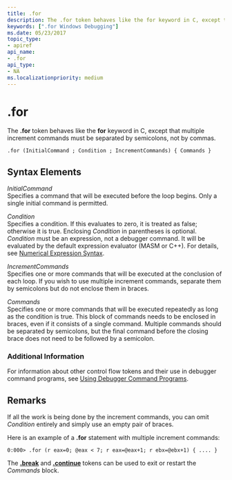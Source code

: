 ```yaml
---
title: .for
description: The .for token behaves like the for keyword in C, except that multiple increment commands must be separated by semicolons, not by commas.
keywords: [".for Windows Debugging"]
ms.date: 05/23/2017
topic_type:
- apiref
api_name:
- .for
api_type:
- NA
ms.localizationpriority: medium
---
```


# .for


The **.for** token behaves like the **for** keyword in C, except that multiple increment commands must be separated by semicolons, not by commas.

```dbgcmd
.for (InitialCommand ; Condition ; IncrementCommands) { Commands } 
```

## <span id="ddk_token_for_dbg"></span><span id="DDK_TOKEN_FOR_DBG"></span>Syntax Elements


<span id="_______InitialCommand______"></span><span id="_______initialcommand______"></span><span id="_______INITIALCOMMAND______"></span> *InitialCommand*   
Specifies a command that will be executed before the loop begins. Only a single initial command is permitted.

<span id="_______Condition______"></span><span id="_______condition______"></span><span id="_______CONDITION______"></span> *Condition*   
Specifies a condition. If this evaluates to zero, it is treated as false; otherwise it is true. Enclosing *Condition* in parentheses is optional. *Condition* must be an expression, not a debugger command. It will be evaluated by the default expression evaluator (MASM or C++). For details, see [Numerical Expression Syntax](numerical-expression-syntax.md).

<span id="_______IncrementCommands______"></span><span id="_______incrementcommands______"></span><span id="_______INCREMENTCOMMANDS______"></span> *IncrementCommands*   
Specifies one or more commands that will be executed at the conclusion of each loop. If you wish to use multiple increment commands, separate them by semicolons but do not enclose them in braces.

<span id="_______Commands______"></span><span id="_______commands______"></span><span id="_______COMMANDS______"></span> *Commands*   
Specifies one or more commands that will be executed repeatedly as long as the condition is true. This block of commands needs to be enclosed in braces, even if it consists of a single command. Multiple commands should be separated by semicolons, but the final command before the closing brace does not need to be followed by a semicolon.

### <span id="Additional_Information"></span><span id="additional_information"></span><span id="ADDITIONAL_INFORMATION"></span>Additional Information

For information about other control flow tokens and their use in debugger command programs, see [Using Debugger Command Programs](using-debugger-command-programs.md).

Remarks
-------

If all the work is being done by the increment commands, you can omit *Condition* entirely and simply use an empty pair of braces.

Here is an example of a **.for** statement with multiple increment commands:

```dbgcmd
0:000> .for (r eax=0; @eax < 7; r eax=@eax+1; r ebx=@ebx+1) { .... }
```

The [**.break**](https://support.microsoft.com/help/833721/available-switch-options-for-the-windows-xp-and-the-windows-server-200) and [**.continue**](-continue.md) tokens can be used to exit or restart the *Commands* block.

 


